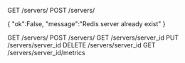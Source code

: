 GET /servers/
POST /servers/

{
    "ok":False,
    "message":"Redis server already exist"
}

GET /servers/
POST /servers/
GET /servers/server_id
PUT /servers/server_id
DELETE /servers/server_id
GET /servers/server_id/metrics

